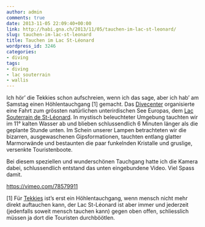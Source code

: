 ```yaml
---
author: admin
comments: true
date: 2013-11-05 22:09:40+00:00
link: http://habi.gna.ch/2013/11/05/tauchen-im-lac-st-leonard/
slug: tauchen-im-lac-st-leonard
title: Tauchen im Lac St-Léonard
wordpress_id: 3246
categories:
- diving
tags:
- diving
- lac souterrain
- wallis
---
```


Ich hör’ die Tekkies schon aufschreien, wenn ich das sage, aber ich hab’ am Samstag einen Höhlentauchgang [1] gemacht.
Das [Divecenter](http://www.divecenter.ch) organisierte eine Fahrt zum grössten natürlichen unterirdischen See Europas, dem [Lac Souterrain de St-Léonard](http://lac-souterrain.com/).
In mystisch beleuchteter Umgebung tauchten wir im 11° kalten Wasser ab und blieben schlussendlich 6 Minuten länger als die geplante Stunde unten.
Im Schein unserer Lampen betrachteten wir die bizarren, ausgewaschenen Gipsformationen, tauchten entlang glatter Marmorwände und bestaunten die paar funkelnden Kristalle und gruslige, versenkte Touristenboote.

Bei diesem speziellen und wunderschönen Tauchgang hatte ich die Kamera dabei, schlussendlich entstand das unten eingebundene Video.
Viel Spass damit.

https://vimeo.com/78579911

[1] Für [Tekkies](http://de.wikipedia.org/wiki/Technisches_Tauchen) ist’s erst ein Höhlentauchgang, wenn mensch nicht mehr direkt auftauchen kann, der Lac St-Léonard ist aber immer und jederzeit (jedenfalls soweit mensch tauchen kann) gegen oben offen, schliesslich müssen ja dort die Touristen durchböötlen.
